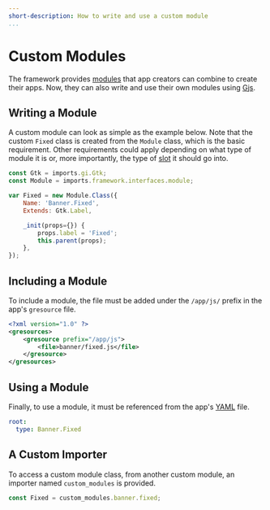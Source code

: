 ```yaml
---
short-description: How to write and use a custom module
...
```

# Custom Modules

The framework provides [modules](modules.md) that app creators can combine to create their apps. Now, they can also write and use their own modules using [Gjs](https://gitlab.gnome.org/GNOME/gjs/wikis/Home).

## Writing a Module

A custom module can look as simple as the example below. Note that the custom `Fixed` class is created from the `Module` class, which is the basic requirement. Other requirements could apply depending on what type of module it is or, more importantly, the type of [slot](modules.md) it should go into.

```javascript
const Gtk = imports.gi.Gtk;
const Module = imports.framework.interfaces.module;

var Fixed = new Module.Class({
    Name: 'Banner.Fixed',
    Extends: Gtk.Label,

    _init(props={}) {
        props.label = 'Fixed';
        this.parent(props);
    },
});
```

## Including a Module

To include a module, the file must be added under the `/app/js/` prefix in the app's `gresource` file.

```xml
<?xml version="1.0" ?>
<gresources>
    <gresource prefix="/app/js">
        <file>banner/fixed.js</file>
    </gresource>
</gresources>
```

## Using a Module

Finally, to use a module, it must be referenced from the app's [YAML](concepts/yaml_format.md) file.

```yaml
root:
  type: Banner.Fixed
```

## A Custom Importer

To access a custom module class, from another custom module, an importer named `custom_modules` is provided.

```javascript
const Fixed = custom_modules.banner.fixed;
```
